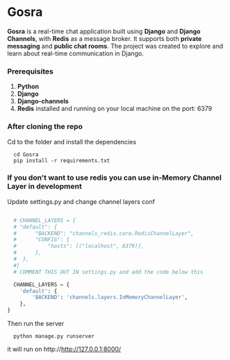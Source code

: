 # Gosra

**Gosra** is a real-time chat application built using **Django** and **Django Channels**, with **Redis** as a message broker. It supports both **private messaging** and **public chat rooms**. The project was created to explore and learn about real-time communication in Django.

### Prerequisites
1. **Python**
2. **Django**
3. **Django-channels**
4. **Redis** installed and running on your local machine on the port: 6379

### After cloning the repo

Cd to the folder and install the dependencies 
```
  cd Gosra
  pip install -r requirements.txt
```

### If you don't want to use redis you can use in-Memory Channel Layer in development
Update settings.py and change channel layers conf
```python

  # CHANNEL_LAYERS = {
  # "default": {
  #      "BACKEND": "channels_redis.core.RedisChannelLayer",
  #      "CONFIG": {
  #          "hosts": [("localhost", 6379)],
  #      },
  #  },
  #}
  # COMMENT THIS OUT IN settings.py and add the code below this 

  CHANNEL_LAYERS = {
    'default': {
        'BACKEND': 'channels.layers.InMemoryChannelLayer',
    },
}

```

Then run the server
```
  python manage.py runserver
```
it will run on http://http://127.0.0.1:8000/
